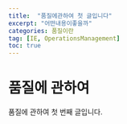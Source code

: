 ```yaml
---
title:  "품질에관하여 첫 글입니다"
excerpt: "어떤내용이좋을까"
categories: 품질이란
tag: [IE, OperationsManagement]
toc: true
---
```


# 품질에 관하여

품질에 관하여 첫 번째 글입니다.
